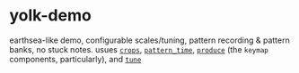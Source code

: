 # yolk-demo

earthsea-like demo, configurable scales/tuning, pattern recording & pattern banks, no stuck notes. usues [`crops`](https://github.com/andr-ew/crops), [`pattern_time`](https://github.com/andr-ew/pattern_time), [`produce`](https://github.com/andr-ew/produce) (the `keymap` components, particularly), and [`tune`](https://github.com/andr-ew/tune)
